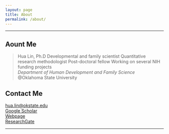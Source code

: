 ```yaml
---
layout: page
title: About
permalink: /about/
---
```


*************

## Aount Me
> Hua Lin, Ph.D 
> Developmental and family scientist 
> Quantitative research methodologist 
> Post-doctoral fellow 
> Working on several NIH funding projects  
*Department of Human Development and Family Science* <br />
@Oklahoma State University <br />

## Contact Me
[hua.lin@okstate.edu](mailto:hua.lin@dokstate.edu)  <br />
[Google Scholar](https://scholar.google.com/citations?user=tS3Zw8cAAAAJ&hl=en)  <br />
[Webpage](https://drhualin.github.io/)  <br />
[ResearchGate](https://www.researchgate.net/profile/Hua_Lin30)

*****************
